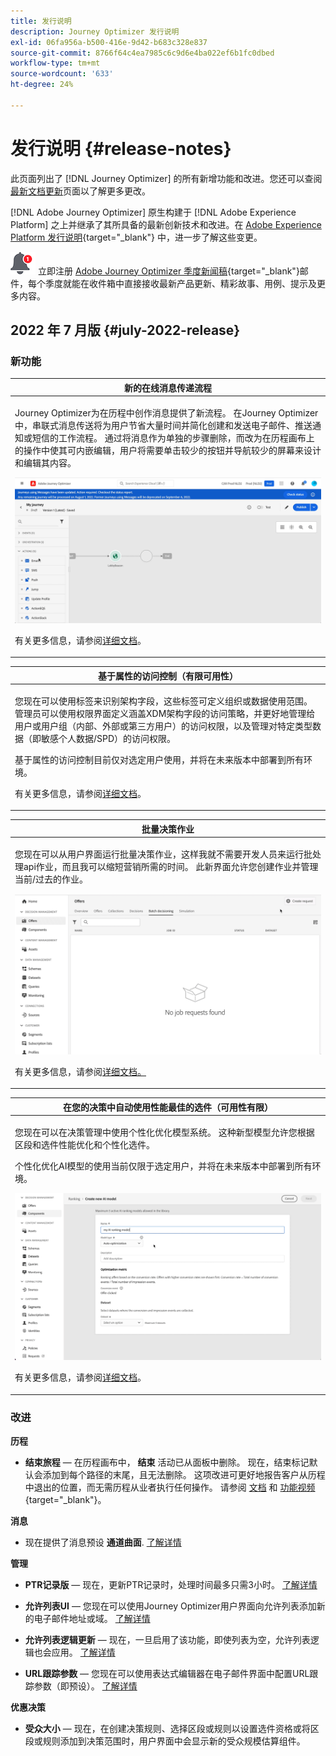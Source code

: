 ```yaml
---
title: 发行说明
description: Journey Optimizer 发行说明
exl-id: 06fa956a-b500-416e-9d42-b683c328e837
source-git-commit: 8766f64c4ea7985c6c9d6e4ba022ef6b1fc0dbed
workflow-type: tm+mt
source-wordcount: '633'
ht-degree: 24%

---
```


# 发行说明 {#release-notes}

此页面列出了 [!DNL Journey Optimizer] 的所有新增功能和改进。您还可以查阅[最新文档更新](documentation-updates.md)页面以了解更多更改。

[!DNL Adobe Journey Optimizer] 原生构建于 [!DNL Adobe Experience Platform] 之上并继承了其所具备的最新创新技术和改进。在 [Adobe Experience Platform 发行说明](https://experienceleague.adobe.com/docs/experience-platform/release-notes/latest.html?lang=zh-Hans){target=&quot;_blank&quot;} 中，进一步了解这些变更。

![新闻稿](../assets/do-not-localize/nl-icon.png) 立即注册 [Adobe Journey Optimizer 季度新闻稿](https://www.adobe.com/subscription/Adobe_Journey_Optimizer_NL.html){target=&quot;_blank&quot;}邮件，每个季度就能在收件箱中直接接收最新产品更新、精彩故事、用例、提示及更多内容。

## 2022 年 7 月版 {#july-2022-release}

### 新功能

<table>
<thead>
<tr>
<th><strong>新的在线消息传递流程</strong><br/></th>
</tr>
</thead>
<tbody>
<tr>
<td>
<p>Journey Optimizer为在历程中创作消息提供了新流程。 在Journey Optimizer中，串联式消息传送将为用户节省大量时间并简化创建和发送电子邮件、推送通知或短信的工作流程。 通过将消息作为单独的步骤删除，而改为在历程画布上的操作中使其可内嵌编辑，用户将需要单击较少的按钮并导航较少的屏幕来设计和编辑其内容。</p>
<img src="assets/do-not-localize/inline.gif"/>
<p>有关更多信息，请参阅<a href="../messages/get-started-content.md">详细文档</a>。</p>
</td>
</tr>
</tbody>
</table>


<table>
<thead>
<tr>
<th><strong>基于属性的访问控制（有限可用性）</strong><br/></th>
</tr>
</thead>
<tbody>
<tr>
<td>
<p>您现在可以使用标签来识别架构字段，这些标签可定义组织或数据使用范围。 管理员可以使用权限界面定义涵盖XDM架构字段的访问策略，并更好地管理给用户或用户组（内部、外部或第三方用户）的访问权限，以及管理对特定类型数据（即敏感个人数据/SPD）的访问权限。</p>
<p>基于属性的访问控制目前仅对选定用户使用，并将在未来版本中部署到所有环境。</p>
<p>有关更多信息，请参阅<a href="../administration/attribute-based-access.md">详细文档</a>。</p>
</td>
</tr>
</tbody>
</table>

<table>
<thead>
<tr>
<th><strong>批量决策作业</strong><br/></th>
</tr>
</thead>
<tbody>
<tr>
<td>
<p>您现在可以从用户界面运行批量决策作业，这样我就不需要开发人员来运行批处理api作业，而且我可以缩短营销所需的时间。 此新界面允许您创建作业并管理当前/过去的作业。</p>
<img src="assets/do-not-localize/batch.gif"/>
<p>有关更多信息，请参阅<a href="../offers/batch-delivery.md">详细文档。</p>
</td>
</tr>
</tbody>
</table>

<table>
<thead>
<tr>
<th><strong>在您的决策中自动使用性能最佳的选件（可用性有限）</strong><br/></th>
</tr>
</thead>
<tbody>
<tr>
<td>
<p>您现在可以在决策管理中使用个性化优化模型系统。 这种新型模型允许您根据区段和选件性能优化和个性化选件。</p>
<p>个性化优化AI模型的使用当前仅限于选定用户，并将在未来版本中部署到所有环境。</p>
<img src="assets/do-not-localize/ai-ranking.gif"/>
<p>有关更多信息，请参阅<a href="../offers/ranking/personalized-optimization-model.md">详细文档</a>。</p>
</td>
</tr>
</tbody>
</table>

### 改进

**历程**

* **结束旅程**  — 在历程画布中， **结束** 活动已从面板中删除。 现在，结束标记默认会添加到每个路径的末尾，且无法删除。 这项改进可更好地报告客户从历程中退出的位置，而无需历程从业者执行任何操作。 请参阅 [文档](../building-journeys/journey-end.md) 和 [功能视频](https://video.tv.adobe.com/v/345376){target=&quot;_blank&quot;}。

**消息**

* 现在提供了消息预设 **通道曲面**. [了解详情](../configuration/channel-surfaces.md)

**管理**

* **PTR记录版**  — 现在，更新PTR记录时，处理时间最多只需3小时。 [了解详情](../configuration/ptr-records.md#processing)

* **允许列表UI**  — 您现在可以使用Journey Optimizer用户界面向允许列表添加新的电子邮件地址或域。 [了解详情](../configuration/allow-list.md)

* **允许列表逻辑更新**  — 现在，一旦启用了该功能，即使列表为空，允许列表逻辑也会应用。 [了解详情](../configuration/allow-list.md#logic)

* **URL跟踪参数**  — 您现在可以使用表达式编辑器在电子邮件界面中配置URL跟踪参数（即预设）。 [了解详情](../configuration/email-settings.md#url-tracking)

**优惠决策**

* **受众大小**  — 现在，在创建决策规则、选择区段或规则以设置选件资格或将区段或规则添加到决策范围时，用户界面中会显示新的受众规模估算组件。